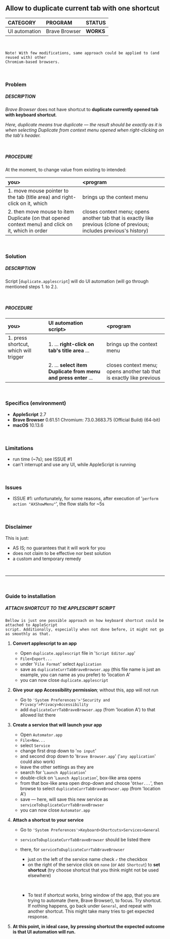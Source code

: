 ## Allow to duplicate current tab with one shortcut


| CATEGORY 		| PROGRAM | STATUS 	 |
| :------------ | :--------------| :---------|
| UI automation | Brave Browser  | **WORKS** |


&nbsp;

```
Note! With few modifications, same approach could be applied to (and reused with) other 
Chromium-based browsers.
```

&nbsp;

### Problem

##### DESCRIPTION

*Brave Browser* does not have shortcut to **duplicate currently opened tab** **with keyboard shortcut**.

*Here, duplicate means true duplicate — the result should be exactly as it is when selecting Duplicate from context menu opened when right-clicking on the tab's header.* 

&nbsp;

##### PROCEDURE

At the moment, to change value from existing to intended: 

| you> | <program |
| :------------ | :--------------| 
| 1. move mouse pointer to the tab (title area) and right-click on it, which | brings up the context menu |
| 2. then move mouse to item Duplicate (on that opened context menu) and click on it, which in order | closes context menu; opens another tab that is exactly like previous (clone of previous; includes previous's history) |

&nbsp;

### Solution

##### DESCRIPTION

Script [`duplicate.applescript`] will do UI automation (will go through mentioned steps 1. to 2.).

&nbsp;

##### PROCEDURE

| you> | UI automation script> | <program | 
| :------------ | :--------------| :--------------|  
| 1. press shortcut, which will trigger | 1. ... **right-click on tab's title area** ... | brings up the context menu |
|| 2. ... **select item Duplicate from menu and press enter** ... | closes context menu; opens another tab that is exactly like previous | 

&nbsp;

### Specifics (environment)

- **AppleScript** 2.7
- **Brave Browser** 0.61.51 Chromium: 73.0.3683.75 (Official Build) (64-bit)
- **macOS** 10.13.6

&nbsp;

### Limitations

- run time (~7s); see ISSUE #1
- can't interrupt and use any UI, while AppleScript is running

&nbsp;

### Issues

- ISSUE #1: unfortunately, for some reasons, after execution of '`perform action "AXShowMenu"`', the flow stalls for ~5s

&nbsp;

### Disclaimer

This is just:
 
- AS IS; no guarantees that it will work for you
- does not claim to be effective nor best solution
- a custom and temporary remedy

&nbsp;

---

&nbsp;

### Guide to installation 
##### ATTACH SHORTCUT TO THE APPLESCRIPT SCRIPT

```
Bellow is just one possible approach on how keyboard shortcut could be attached to AppleScript 
script. Additionally, especially when not done before, it might not go as smoothly as that.
```

1. **Convert applescript to an app**
    * Open `duplicate.applescript` file in '`Script Editor.app`' 
    * `File>Export...`
    * under '`File Format`' select `Application`
    * save as `duplicateCurrTabBraveBrowser.app` (this file name is just an example, you can name as you prefer) to 'location A'
    * you can now close `duplicate.applescript`
      &nbsp;
      
2. **Give your app Accessibility permission**; without this, app will not run
    * Go to `'System Preferences'>'Security and Privacy'>Privacy>Accessibility`
    * add `duplicateCurrTabBraveBrowser.app` (from 'location A') to that allowed list there
      &nbsp;
      
3. **Create a service that will launch your app**
    * Open `Automator.app`
    * `File>New...`
    * select `Service`
    * change first drop down to '`no input`'
    * and second drop down to '`Brave Browser.app`' ('`any application`' could also work)
    * leave the other settings as they are
    * search for '`Launch Application`'
    * double-click on '`Launch Application`', box-like area opens
    * from that box-like area open drop-down and choose '`Other...`', then browse to select `duplicateCurrTabBraveBrowser.app` (from 'location A')
    * save — here, will save this new service as `serviceToDuplicateCurrTabBraveBrowser`
    * you can now close `Automator.app`
      &nbsp;
      
4. **Attach a shortcut to your service**
    * Go to `'System Preferences'>Keyboard>Shortcuts>Services>General`
    * `serviceToDuplicateCurrTabBraveBrowser` should be listed there
    * there, for `serviceToDuplicateCurrTabBraveBrowser`
      * just on the left of the service name check `✓` the checkbox
      * on the right of the service click on `none` (or `Add Shortcut`) to **set shortcut** (try choose shortcut that you think might not be used elsewhere)

      &nbsp;
  
      * To test if shortcut works, bring window of the app, that you are trying to automate (here, Brave Browser), to focus. Try shortcut. If nothing happens, go back under `General`, and repeat with another shortcut. This might take many tries to get expected response.
      &nbsp;
      
5. **At this point, in ideal case, by pressing shortcut the expected outcome is that UI automation will run.**

      &nbsp;


